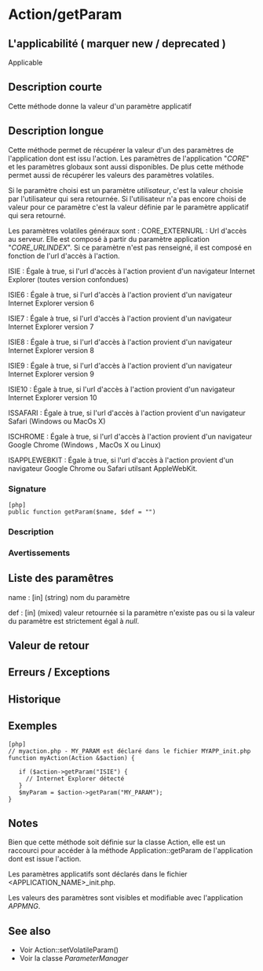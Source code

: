 # Action/getParam
 

## L'applicabilité ( marquer new / deprecated )

   Applicable

## Description courte

Cette méthode donne la valeur d'un paramètre applicatif

## Description longue

Cette méthode permet de récupérer la valeur d'un des paramètres de l'application dont est issu l'action. Les paramètres de l'application "*CORE*" et les paramètres globaux sont aussi disponibles. De plus cette méthode permet aussi de récupérer les valeurs des paramètres volatiles.

Si le paramètre choisi est un paramètre *utilisateur*, c'est la valeur choisie par l'utilisateur qui sera retournée. Si l'utilisateur n'a pas encore choisi de valeur pour ce paramètre c'est la valeur définie par le paramètre applicatif qui sera retourné.

Les paramètres volatiles généraux sont :
CORE_EXTERNURL
: Url d'accès au serveur. Elle est composé à partir du paramètre application "*CORE_URLINDEX*". Si ce paramètre n'est pas renseigné, il est composé en fonction de l'url d'accès à l'action.

ISIE
: Égale à true, si l'url d'accès à l'action provient d'un navigateur Internet Explorer (toutes version confondues)

ISIE6
: Égale à true, si l'url d'accès à l'action provient d'un navigateur Internet Explorer version 6

ISIE7
: Égale à true, si l'url d'accès à l'action provient d'un navigateur Internet Explorer version 7

ISIE8
: Égale à true, si l'url d'accès à l'action provient d'un navigateur Internet Explorer version 8

ISIE9
: Égale à true, si l'url d'accès à l'action provient d'un navigateur Internet Explorer version 9

ISIE10
: Égale à true, si l'url d'accès à l'action provient d'un navigateur Internet Explorer version 10

ISSAFARI
: Égale à true, si l'url d'accès à l'action provient d'un navigateur Safari (Windows ou MacOs X)

ISCHROME
: Égale à true, si l'url d'accès à l'action provient d'un navigateur Google Chrome (Windows , MacOs X ou Linux)

ISAPPLEWEBKIT
: Égale à true, si l'url d'accès à l'action provient d'un navigateur Google Chrome ou Safari utilsant AppleWebKit.

### Signature

    [php]
    public function getParam($name, $def = "")

### Description


### Avertissements


## Liste des paramêtres

name
: [in] (string) nom du paramètre

def
: [in] (mixed) valeur retournée si la paramètre n'existe pas ou si la valeur du paramètre est strictement égal à *null*.

## Valeur de retour


## Erreurs / Exceptions


## Historique


## Exemples

    [php]
    // myaction.php - MY_PARAM est déclaré dans le fichier MYAPP_init.php
    function myAction(Action &$action) {

       if ($action->getParam("ISIE") {
         // Internet Explorer détecté
       }
       $myParam = $action->getParam("MY_PARAM");
    }

## Notes

Bien que cette méthode soit définie sur la classe Action, elle est un raccourci pour accéder à la méthode Application::getParam de l'application dont est issue l'action.

Les paramètres applicatifs sont déclarés dans le fichier &lt;APPLICATION_NAME&gt;_init.php.

Les valeurs des paramètres sont visibles et modifiable avec l'application *APPMNG*.

## See also

*  Voir Action::setVolatileParam()
*  Voir la classe *ParameterManager*
